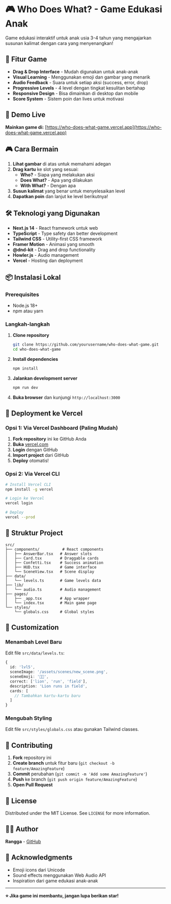 # 🎮 Who Does What? - Game Edukasi Anak

Game edukasi interaktif untuk anak usia 3-4 tahun yang mengajarkan susunan kalimat dengan cara yang menyenangkan!

## 🎯 Fitur Game

- **Drag & Drop Interface** - Mudah digunakan untuk anak-anak
- **Visual Learning** - Menggunakan emoji dan gambar yang menarik
- **Audio Feedback** - Suara untuk setiap aksi (success, error, drop)
- **Progressive Levels** - 4 level dengan tingkat kesulitan bertahap
- **Responsive Design** - Bisa dimainkan di desktop dan mobile
- **Score System** - Sistem poin dan lives untuk motivasi

## 🚀 Demo Live

**Mainkan game di:** [https://who-does-what-game.vercel.app](https://who-does-what-game.vercel.app)

## 🎮 Cara Bermain

1. **Lihat gambar** di atas untuk memahami adegan
2. **Drag kartu** ke slot yang sesuai:
   - **Who?** - Siapa yang melakukan aksi
   - **Does What?** - Apa yang dilakukan
   - **With What?** - Dengan apa
3. **Susun kalimat** yang benar untuk menyelesaikan level
4. **Dapatkan poin** dan lanjut ke level berikutnya!

## 🛠️ Teknologi yang Digunakan

- **Next.js 14** - React framework untuk web
- **TypeScript** - Type safety dan better development
- **Tailwind CSS** - Utility-first CSS framework
- **Framer Motion** - Animasi yang smooth
- **@dnd-kit** - Drag and drop functionality
- **Howler.js** - Audio management
- **Vercel** - Hosting dan deployment

## 📦 Instalasi Lokal

### Prerequisites
- Node.js 18+ 
- npm atau yarn

### Langkah-langkah

1. **Clone repository**
   ```bash
   git clone https://github.com/yourusername/who-does-what-game.git
   cd who-does-what-game
   ```

2. **Install dependencies**
   ```bash
   npm install
   ```

3. **Jalankan development server**
   ```bash
   npm run dev
   ```

4. **Buka browser** dan kunjungi `http://localhost:3000`

## 🚀 Deployment ke Vercel

### Opsi 1: Via Vercel Dashboard (Paling Mudah)
1. **Fork repository** ini ke GitHub Anda
2. **Buka** [vercel.com](https://vercel.com)
3. **Login** dengan GitHub
4. **Import project** dari GitHub
5. **Deploy** otomatis!

### Opsi 2: Via Vercel CLI
```bash
# Install Vercel CLI
npm install -g vercel

# Login ke Vercel
vercel login

# Deploy
vercel --prod
```

## 📁 Struktur Project

```
src/
├── components/          # React components
│   ├── AnswerBar.tsx   # Answer slots
│   ├── Card.tsx        # Draggable cards
│   ├── Confetti.tsx    # Success animation
│   ├── HUD.tsx         # Game interface
│   └── SceneView.tsx   # Scene display
├── data/
│   └── levels.ts       # Game levels data
├── lib/
│   └── audio.ts        # Audio management
├── pages/
│   ├── _app.tsx        # App wrapper
│   └── index.tsx       # Main game page
└── styles/
    └── globals.css     # Global styles
```

## 🎨 Customization

### Menambah Level Baru
Edit file `src/data/levels.ts`:

```typescript
{
  id: 'lvl5',
  sceneImage: '/assets/scenes/new_scene.png',
  sceneEmoji: '🦁🏃',
  correct: ['lion', 'run', 'field'],
  description: 'Lion runs in field',
  cards: [
    // Tambahkan kartu-kartu baru
  ]
}
```

### Mengubah Styling
Edit file `src/styles/globals.css` atau gunakan Tailwind classes.

## 🤝 Contributing

1. **Fork** repository ini
2. **Create branch** untuk fitur baru (`git checkout -b feature/AmazingFeature`)
3. **Commit** perubahan (`git commit -m 'Add some AmazingFeature'`)
4. **Push** ke branch (`git push origin feature/AmazingFeature`)
5. **Open Pull Request**

## 📝 License

Distributed under the MIT License. See `LICENSE` for more information.

## 👨‍💻 Author

**Rangga** - [GitHub](https://github.com/yourusername)

## 🙏 Acknowledgments

- Emoji icons dari Unicode
- Sound effects menggunakan Web Audio API
- Inspiration dari game edukasi anak-anak

---

**⭐ Jika game ini membantu, jangan lupa berikan star!**
